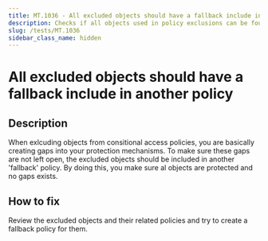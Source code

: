 ```yaml
---
title: MT.1036 - All excluded objects should have a fallback include in another policy.
description: Checks if all objects used in policy exclusions can be found as included into another policy
slug: /tests/MT.1036
sidebar_class_name: hidden
---
```


# All excluded objects should have a fallback include in another policy

## Description

When exlcuding objects from consitional access policies, you are basically creating gaps into your protection mechanisms. To make sure these gaps are not left open, the excluded objects should be included in another 'fallback' policy. By doing this, you make sure al objects are protected and no gaps exists.

## How to fix

Review the excluded objects and their related policies and try to create a fallback policy for them.